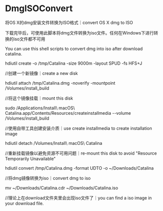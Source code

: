 
# DmgISOConvert
将OS X的dmg安装文件转换为ISO格式｜convert OS X dmg to ISO

下载完毕后，可使用此脚本将dmg文件转换为iso文件。任何在Windows下进行转换的iso文件都不可用

You can use this shell scripts to convert dmg into iso after download catalina.

hdiutil create -o /tmp/Catalina -size 9000m -layout SPUD -fs HFS+J

//创建一个新镜像｜create a new disk

hdiutil attach /tmp/Catalina.dmg -noverify -mountpoint /Volumes/install_build

//将这个镜像挂载｜mount this disk

sudo /Applications/Install\ macOS\ Catalina.app/Contents/Resources/createinstallmedia --volume /Volumes/install_build

//使用自带工具创建安装介质｜use create installmedia to create installation image

hdiutil detach /Volumes/Install\ macOS\ Catalina

//重新挂载镜像以避免资源不可用问题｜re-mount this disk to avoid "Resource Temporarily Unavailable"

hdiutil convert /tmp/Catalina.dmg -format UDTO -o ~/Downloads/Catalina

//将dmg镜像转换为iso｜convert dmg to iso

mv ~/Downloads/Catalina.cdr ~/Downloads/Catalina.iso

//理论上在download文件夹里会出现iso文件了｜you can find a iso image in your download file.

